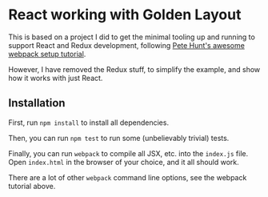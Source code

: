 # React working with Golden Layout

This is based on a project I did to get the minimal tooling up and running to support React and Redux development, following [Pete Hunt's awesome webpack setup tutorial](https://github.com/petehunt/webpack-howto).

However, I have removed the Redux stuff, to simplify the example, and show how it works with just React.

## Installation

First, run `npm install` to install all dependencies.

Then, you can run `npm test` to run some (unbelievably trivial) tests.

Finally, you can run `webpack` to compile all JSX, etc. into the `index.js` file.  Open `index.html` in the browser of your choice, and it all should work.
 
There are a lot of other `webpack` command line options, see the webpack tutorial above.
